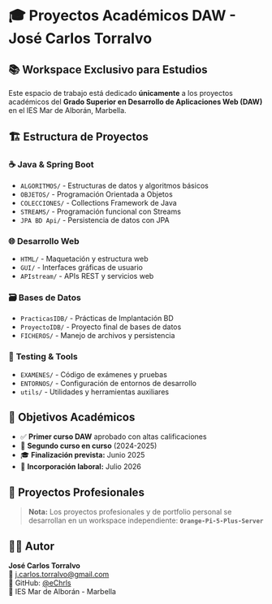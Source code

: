 ﻿# 🎓 Proyectos Académicos DAW - José Carlos Torralvo

## 📚 **Workspace Exclusivo para Estudios**

Este espacio de trabajo está dedicado **únicamente** a los proyectos académicos del **Grado Superior en Desarrollo de Aplicaciones Web (DAW)** en el IES Mar de Alborán, Marbella.

## 🏗️ **Estructura de Proyectos**

### ☕ **Java & Spring Boot**
- `ALGORITMOS/` - Estructuras de datos y algoritmos básicos
- `OBJETOS/` - Programación Orientada a Objetos
- `COLECCIONES/` - Collections Framework de Java
- `STREAMS/` - Programación funcional con Streams
- `JPA BD Api/` - Persistencia de datos con JPA

### 🌐 **Desarrollo Web**
- `HTML/` - Maquetación y estructura web
- `GUI/` - Interfaces gráficas de usuario
- `APIstream/` - APIs REST y servicios web

### 🗃️ **Bases de Datos**
- `PracticasIDB/` - Prácticas de Implantación BD
- `ProyectoIDB/` - Proyecto final de bases de datos
- `FICHEROS/` - Manejo de archivos y persistencia

### 🧪 **Testing & Tools**
- `EXAMENES/` - Código de exámenes y pruebas
- `ENTORNOS/` - Configuración de entornos de desarrollo
- `utils/` - Utilidades y herramientas auxiliares

## 🎯 **Objetivos Académicos**

- ✅ **Primer curso DAW** aprobado con altas calificaciones
- 🔄 **Segundo curso en curso** (2024-2025)
- 🎓 **Finalización prevista:** Junio 2025
- 💼 **Incorporación laboral:** Julio 2026

## 🔗 **Proyectos Profesionales**

> **Nota:** Los proyectos profesionales y de portfolio personal se desarrollan en un workspace independiente: **`Orange-Pi-5-Plus-Server`**

## 👨‍💻 **Autor**

**José Carlos Torralvo**  
📧 j.carlos.torralvo@gmail.com  
🔗 GitHub: [@eChrls](https://github.com/eChrls)  
🏫 IES Mar de Alborán - Marbella
